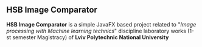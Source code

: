 ## HSB Image Comparator
**HSB Image Comparator** is a simple JavaFX based project related to "*Image processing with Machine learning technics*" discipline laboratory works (1-st semester Magistracy) of **Lviv Polytechnic National University**